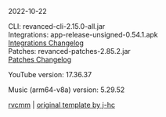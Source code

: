 2022-10-22
  
CLI: revanced-cli-2.15.0-all.jar  
Integrations: app-release-unsigned-0.54.1.apk  
[Integrations Changelog](https://github.com/revanced/revanced-integrations/releases/tag/v0.54.1)  
Patches: revanced-patches-2.85.2.jar  
[Patches Changelog](https://github.com/revanced/revanced-patches/releases/tag/v2.85.2)  

YouTube version: 17.36.37  

Music (arm64-v8a) version: 5.29.52  

[rvcmm](https://github.com/thrwKappu/rvcmm) | [original template by j-hc](https://github.com/j-hc/revanced-magisk-module)
